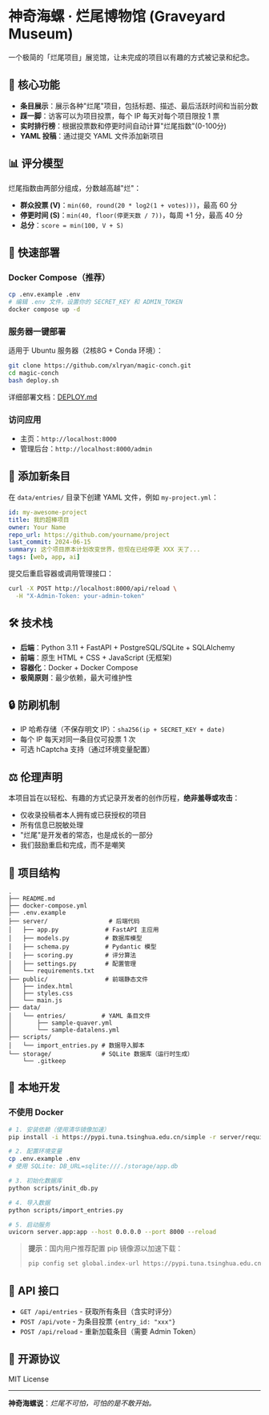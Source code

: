 # 神奇海螺 · 烂尾博物馆 (Graveyard Museum)

一个极简的「烂尾项目」展览馆，让未完成的项目以有趣的方式被记录和纪念。

## 🎯 核心功能

- **条目展示**：展示各种"烂尾"项目，包括标题、描述、最后活跃时间和当前分数
- **踩一脚**：访客可以为项目投票，每个 IP 每天对每个项目限投 1 票
- **实时排行榜**：根据投票数和停更时间自动计算"烂尾指数"(0-100分)
- **YAML 投稿**：通过提交 YAML 文件添加新项目

## 📊 评分模型

烂尾指数由两部分组成，分数越高越"烂"：

- **群众投票 (V)**：`min(60, round(20 * log2(1 + votes)))`，最高 60 分
- **停更时间 (S)**：`min(40, floor(停更天数 / 7))`，每周 +1 分，最高 40 分
- **总分**：`score = min(100, V + S)`

## 🚀 快速部署

### Docker Compose（推荐）

```bash
cp .env.example .env
# 编辑 .env 文件，设置你的 SECRET_KEY 和 ADMIN_TOKEN
docker compose up -d
```

### 服务器一键部署

适用于 Ubuntu 服务器（2核8G + Conda 环境）：

```bash
git clone https://github.com/xlryan/magic-conch.git
cd magic-conch
bash deploy.sh
```

详细部署文档：[DEPLOY.md](./DEPLOY.md)

### 访问应用

- 主页：`http://localhost:8000`
- 管理后台：`http://localhost:8000/admin`

## 📝 添加新条目

在 `data/entries/` 目录下创建 YAML 文件，例如 `my-project.yml`：

```yaml
id: my-awesome-project
title: 我的超棒项目
owner: Your Name
repo_url: https://github.com/yourname/project
last_commit: 2024-06-15
summary: 这个项目原本计划改变世界，但现在已经停更 XXX 天了...
tags: [web, app, ai]
```

提交后重启容器或调用管理接口：

```bash
curl -X POST http://localhost:8000/api/reload \
  -H "X-Admin-Token: your-admin-token"
```

## 🛠️ 技术栈

- **后端**：Python 3.11 + FastAPI + PostgreSQL/SQLite + SQLAlchemy
- **前端**：原生 HTML + CSS + JavaScript (无框架)
- **容器化**：Docker + Docker Compose
- **极简原则**：最少依赖，最大可维护性

## 🔒 防刷机制

- IP 哈希存储（不保存明文 IP）：`sha256(ip + SECRET_KEY + date)`
- 每个 IP 每天对同一条目仅可投票 1 次
- 可选 hCaptcha 支持（通过环境变量配置）

## ⚖️ 伦理声明

本项目旨在以轻松、有趣的方式记录开发者的创作历程，**绝非羞辱或攻击**：

- 仅收录投稿者本人拥有或已获授权的项目
- 所有信息已脱敏处理
- "烂尾"是开发者的常态，也是成长的一部分
- 我们鼓励重启和完成，而不是嘲笑

## 📂 项目结构

```
.
├── README.md
├── docker-compose.yml
├── .env.example
├── server/                 # 后端代码
│   ├── app.py             # FastAPI 主应用
│   ├── models.py          # 数据库模型
│   ├── schema.py          # Pydantic 模型
│   ├── scoring.py         # 评分算法
│   ├── settings.py        # 配置管理
│   └── requirements.txt
├── public/                # 前端静态文件
│   ├── index.html
│   ├── styles.css
│   └── main.js
├── data/
│   └── entries/          # YAML 条目文件
│       ├── sample-quaver.yml
│       └── sample-datalens.yml
├── scripts/
│   └── import_entries.py # 数据导入脚本
└── storage/              # SQLite 数据库（运行时生成）
    └── .gitkeep
```

## 🔧 本地开发

### 不使用 Docker

```bash
# 1. 安装依赖（使用清华镜像加速）
pip install -i https://pypi.tuna.tsinghua.edu.cn/simple -r server/requirements.txt

# 2. 配置环境变量
cp .env.example .env
# 使用 SQLite: DB_URL=sqlite:///./storage/app.db

# 3. 初始化数据库
python scripts/init_db.py

# 4. 导入数据
python scripts/import_entries.py

# 5. 启动服务
uvicorn server.app:app --host 0.0.0.0 --port 8000 --reload
```

> **提示**：国内用户推荐配置 pip 镜像源以加速下载：
> ```bash
> pip config set global.index-url https://pypi.tuna.tsinghua.edu.cn/simple
> ```

## 📡 API 接口

- `GET /api/entries` - 获取所有条目（含实时评分）
- `POST /api/vote` - 为条目投票 `{entry_id: "xxx"}`
- `POST /api/reload` - 重新加载条目（需要 Admin Token）

## 📜 开源协议

MIT License

---

**神奇海螺说**：*烂尾不可怕，可怕的是不敢开始。*
